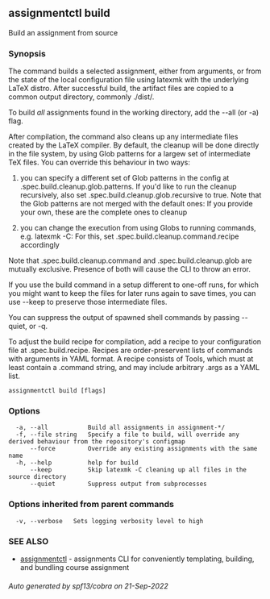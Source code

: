 ## assignmentctl build

Build an assignment from source

### Synopsis

The command builds a selected assignment, either from arguments,
or from the state of the local configuration file using latexmk
with the underlying LaTeX distro. After successful build, the
artifact files are copied to a common output directory, commonly
./dist/.

To build _all_ assignments found in the working directory, add the
--all (or -a) flag.

After compilation, the command also cleans up any intermediate files
created by the LaTeX compiler. By default, the cleanup will be done
directly in the file system, by using Glob patterns for a largew
set of intermediate TeX files. You can override this behaviour in
two ways:

1. you can specify a different set of Glob patterns in the config at
   .spec.build.cleanup.glob.patterns. If you'd like to run the cleanup
   recursively, also set .spec.build.cleanup.glob.recursive to true.
   Note that the Glob patterns are not merged with the default ones:
   If you provide your own, these are the complete ones to cleanup

2. you can change the execution from using Globs to running commands,
   e.g. latexmk -C: For this, set .spec.build.cleanup.command.recipe
   accordingly

Note that .spec.build.cleanup.command and .spec.build.cleanup.glob
are mutually exclusive. Presence of both will cause the CLI to throw
an error.

If you use the build command in a setup different to one-off runs,
for which you might want to keep the files for later runs again to save
times, you can use --keep to preserve those intermediate files.

You can suppress the output of spawned shell commands by passing
--quiet, or -q.

To adjust the build recipe for compilation, add a recipe to your
configuration file at .spec.build.recipe. Recipes are order-preservent
lists of commands with arguments in YAML format. A recipe consists
of Tools, which must at least contain a .command string, and may
include arbitrary .args as a YAML list.

```text
assignmentctl build [flags]
```

### Options

```text
  -a, --all           Build all assignments in assignment-*/
  -f, --file string   Specify a file to build, will override any derived behaviour from the repository's configmap
      --force         Override any existing assignments with the same name
  -h, --help          help for build
      --keep          Skip latexmk -C cleaning up all files in the source directory
      --quiet         Suppress output from subprocesses
```

### Options inherited from parent commands

```text
  -v, --verbose   Sets logging verbosity level to high
```

### SEE ALSO

- [assignmentctl](assignmentctl.md) - assignments CLI for conveniently templating, building, and bundling course assignment

###### Auto generated by spf13/cobra on 21-Sep-2022
